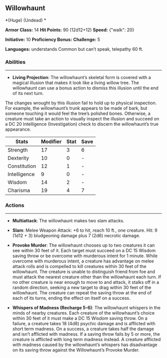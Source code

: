 ## Willowhaunt
*(Huge) (Undead) *

**Armor Class:** 14
**Hit Points:** 90 (12d12+12)
**Speed:** {"walk": 20}

**Initiative:** 10
**Proficiency Bonus:**
**Challenge:** 5

**Languages:** understands Common but can’t speak, telepathy 60 ft.

### Abilities
 --- 
- **Living Projection**: The willowhaunt’s skeletal form is covered with a magical illusion that makes it look like a living willow tree. The willowhaunt can use a bonus action to dismiss this illusion until the end of its next turn.

The changes wrought by this illusion fail to hold up to physical inspection. For example, the willowhaunt’s trunk appears to be made of bark, but someone touching it would feel the tree’s polished bones. Otherwise, a creature must take an action to visually inspect the illusion and succeed on a DC 20 Intelligence (Investigation) check to discern the willowhaunt’s true appearance.



| Stats | Modifier | Stat | Save
| ---- | ---- | ---- | ---- |
| Strength | 17 | 3 | 6 |
| Dexterity | 10 | 0 | - |
| Constitution | 12 | 1 | - |
| Intelligence | 9 | 0 | - |
| Wisdom | 14 | 2 | - |
| Charisma | 19 | 4 | 7 |

### Actions
 --- 
- **Multiattack**: The willowhaunt makes two slam attacks.

- **Slam**: Melee Weapon Attack: +6 to hit, reach 10 ft., one creature. Hit: 9 (1d12 + 3) bludgeoning damage plus 7 (2d6) necrotic damage.

- **Provoke Murder**: The willowhaunt chooses up to two creatures it can see within 30 feet of it. Each target must succeed on a DC 15 Wisdom saving throw or be overcome with murderous intent for 1 minute. While overcome with murderous intent, a creature has advantage on melee attack rolls and is compelled to kill creatures within 30 feet of the willowhaunt. The creature is unable to distinguish friend from foe and must attack the nearest creature other than the willowhaunt each turn. If no other creature is near enough to move to and attack, it stalks off in a random direction, seeking a new target to drag within 30 feet of the willowhaunt. The creature can repeat the saving throw at the end of each of its turns, ending the effect on itself on a success.

- **Whispers of Madness (Recharge 5-6)**: The willowhaunt whispers in the minds of nearby creatures. Each creature of the willowhaunt’s choice within 30 feet of it must make a DC 15 Wisdom saving throw. On a failure, a creature takes 18 (4d8) psychic damage and is afflicted with short term madness. On a success, a creature takes half the damage and isn’t afflicted with madness. If a saving throw fails by 5 or more, the creature is afflicted with long term madness instead. A creature afflicted with madness caused by the willowhaunt’s whispers has disadvantage on its saving throw against the Willowhaunt’s Provoke Murder.

